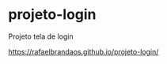# projeto-login
 Projeto tela de login

 <a href="https://rafaelbrandaos.github.io/projeto-login/" target="_blank">https://rafaelbrandaos.github.io/projeto-login/</a>